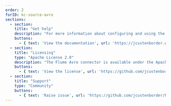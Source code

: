 ```yaml
---
order: 2
forID: kc-source-avro
sections:
  - section:
    title: "Get help"
    description: "For more information about configuring and using the connector, see the documentation."
    buttons:
      - { text: 'View the documentation', url: 'https://jcustenborder.github.io/kafka-connect-documentation/projects/kafka-connect-flume-avro/' }
  - section:
    title: "Licensing"
    type: "Apache License 2.0"
    description: "The Flume Avro connector is available under the Apache License 2.0 license."
    buttons:
      - { text: 'View the license', url: 'https://github.com/jcustenborder/kafka-connect-flume-avro/blob/master/LICENSE' }
  - section:
    title: "Support"
    type: "Community"
    buttons:
      - { text: 'Raise issue', url: 'https://github.com/jcustenborder/kafka-connect-flume-avro/issues' }
---
```

